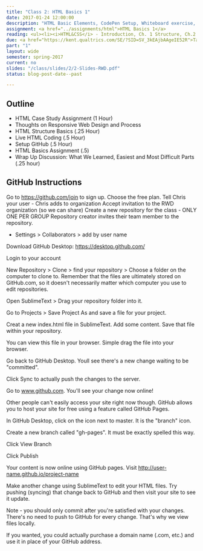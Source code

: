 ```yaml
---
title: "Class 2: HTML Basics 1"
date: 2017-01-24 12:00:00
description: "HTML Basic Elements, CodePen Setup, Whiteboard exercise, Work on HTML Basics 1 Challenge"
assignment: <a href="../assignments/html">HTML Basics 1</a>
reading: <ul><li><i>HTML&CSS</i> - Introduction, Ch. 1 Structure, Ch.2 Text<li><a href="https://kent.qualtrics.com/results/public/a2VudC1VUkhfMDdsVXZrWU5SWUdVeGRxLTU4ODdhZGQyMDhjNDk4MTQwMDc5YmYxNQ==#/pages/Page_578568217227">Aggregated Class Survey Results (if interested)</a></li><li><a href="https://www.kickstarter.com/projects/manton/indie-microblogging-owning-your-short-form-writing">Microblog (Referenced in Class)</a></li><li><a href="https://dl.dropboxusercontent.com/u/1471544/2017_salary_guide_thecreativegroup.pdf">Creative Group Salary Guide (Referenced in Class)</a></li></ul>
due: <a href="https://kent.qualtrics.com/SE/?SID=SV_3kEAjbAAgeIE52R">Take Introductory Survey</a> and <a href="../assignments/casestudy">Case Study Group 1</a>
part: "1"
layout: wide
semester: spring-2017
current: no
slides: "/class/slides/2/2-Slides-RWD.pdf"
status: blog-post-date--past

---
```


## Outline

* HTML Case Study Assignment (1 Hour)
* Thoughts on Responsive Web Design and Process
* HTML Structure Basics (.25 Hour)
* Live HTML Coding (.5 Hour)
* Setup GitHub (.5 Hour)
* HTML Basics Assignment (.5)
* Wrap Up Discussion: What We Learned, Easiest and Most Difficult Parts (.25 hour)


## GitHub Instructions

Go to https://github.com/join to sign up.
Choose the free plan.
Tell Chris your user - Chris adds to organization
Accept invitation to the RWD organization (so we can share)
Create a new repository for the class - ONLY ONE PER GROUP
Repository creator invites their team member to the repository.
* Settings > Collaborators > add by user name

Download GitHub Desktop: https://desktop.github.com/

Login to your account

New Repository > Clone > find your repository > Choose a folder on the computer to clone to.  Remember that the files are ultimately stored on GitHub.com, so it doesn't necessarily matter which computer you use to edit repositories.

Open SublimeText > Drag your repository folder into it.

Go to Projects > Save Project As and save a file for your project.

Creat a new index.html file in SublimeText.  Add some content.  Save that file within your repository.

You can view this file in your browser.  Simple drag the file into your browser.

Go back to GitHub Desktop. Youll see there's a new change waiting to be "committed".

Click Sync to actually push the changes to the server.

Go to www.github.com.  You'll see your change now online!

Other people can't easily access your site right now though.  GitHub allows you to host your site for free using a feature called GitHub Pages.

In GitHub Desktop, click on the icon next to master.  It is the "branch" icon.

Create a new branch called "gh-pages".  It must be exactly spelled this way.

Click View Branch

Click Publish

Your content is now online using GitHub pages.  Visit http://user-name.github.io/project-name

Make another change using SublimeText to edit your HTML files.  Try pushing (syncing) that change back to GitHub and then visit your site to see it update.

Note - you should only commit after you're satisfied with your changes.  There's no need to push to GitHub for every change.  That's why we view files locally.

If you wanted, you could actually purchase a domain name (.com, etc.) and use it in place of your GitHub address.
